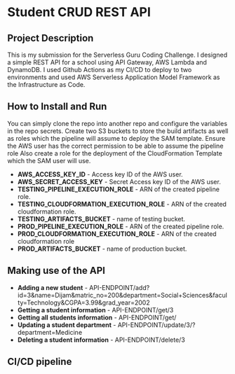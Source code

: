 # Student CRUD REST API
## Project Description
This is my submission for the Serverless Guru Coding Challenge. I designed a simple REST API for a school using API Gateway, AWS Lambda and DynamoDB. I used Github Actions as my CI/CD to deploy to two environments and used AWS Serverless Application Model Framework as the Infrastructure as Code.
## How to Install and Run
You can simply clone the repo into another repo and configure the variables in the repo secrets.
Create two S3 buckets to store the build artifacts as well as roles which the pipeline will assume to deploy the SAM template.
Ensure the AWS user has the correct permission to be able to assume the pipeline role
Also create a role for the deployment of the CloudFormation Template which the SAM user will use.

 * **AWS_ACCESS_KEY_ID** - Access key ID of the AWS user.
* **AWS_SECRET_ACCESS_KEY** - Secret Access key ID of the AWS user.
* **TESTING_PIPELINE_EXECUTION_ROLE** - ARN of the created pipeline role.
* **TESTING_CLOUDFORMATION_EXECUTION_ROLE**  - ARN of the created cloudformation role.
* **TESTING_ARTIFACTS_BUCKET** - name of testing bucket.
* **PROD_PIPELINE_EXECUTION_ROLE** - ARN of the created pipeline role.
* **PROD_CLOUDFORMATION_EXECUTION_ROLE** - ARN of the created cloudformation role
* **PROD_ARTIFACTS_BUCKET** - name of production bucket.


## Making use of the API
* **Adding a new student** - API-ENDPOINT/add?id=3&name=Dijam&matric_no=200&department=Social+Sciences&faculty=Technology&CGPA=3.99&grad_year=2002
* **Getting a student information** - API-ENDPOINT/get/3
* **Getting all students information** - API-ENDPOINT/get/
* **Updating a student department** - API-ENDPOINT/update/3/?department=Medicine
* **Deleting a student information** - API-ENDPOINT/delete/3
## CI/CD pipeline

